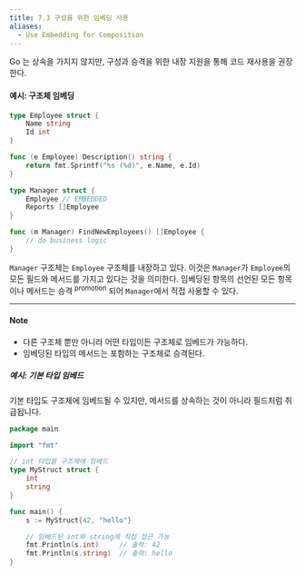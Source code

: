 ```yaml
---
title: 7.3 구성을 위한 임베딩 사용
aliases:
  - Use Embedding for Composition
---
```


Go 는 상속을 가지지 않지만, 구성과 승격을 위한 내장 지원을 통해 코드 재사용을 권장한다.

#### 예시: 구조체 임베딩

```go
type Employee struct {
    Name string
    Id int
}

func (e Employee) Description() string {
    return fmt.Sprintf("%s (%d)", e.Name, e.Id)
}

type Manager struct {
    Employee // EMBEDDED
    Reports []Employee
}

func (m Manager) FindNewEmployees() []Employee {
    // do business logic
}
```

`Manager` 구조체는 `Employee` 구조체를 내장하고 있다. 이것은 `Manager`가 `Employee`의 모든 필드와 메서드를 가지고 있다는 것을 의미한다. 
임베딩된 항목의 선언된 모든 항목이나 메서드는 승격 <sup>promotion</sup> 되어 `Manager`에서 직접 사용할 수 있다.

---

#### Note
 
- 다른 구조체 뿐만 아니라 어떤 타입이든 구조체로 임베드가 가능하다.
- 임베딩된 타입의 메서드는 포함하는 구조체로 승격된다.


##### 예시: 기본 타입 임베드

기본 타입도 구조체에 임베드될 수 있지만, 메서드를 상속하는 것이 아니라 필드처럼 취급됩니다.

```go
package main

import "fmt"

// int 타입을 구조체에 임베드
type MyStruct struct {
    int
    string
}

func main() {
    s := MyStruct{42, "hello"}

    // 임베드된 int와 string에 직접 접근 가능
    fmt.Println(s.int)     // 출력: 42
    fmt.Println(s.string)  // 출력: hello
}
```
